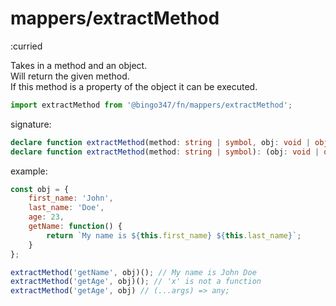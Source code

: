 # mappers/extractMethod

:curried

Takes in a method and an object.\
Will return the given method.\
If this method is a property of the object it can be executed.


```javascript
import extractMethod from '@bingo347/fn/mappers/extractMethod';
```

signature:

```typescript
declare function extractMethod(method: string | symbol, obj: void | object): (...args: any[]) => any;
declare function extractMethod(method: string | symbol): (obj: void | object) => (...args: any[]) => any;
```

example:

```javascript
const obj = {
    first_name: 'John',
    last_name: 'Doe',
    age: 23,
    getName: function() {
        return `My name is ${this.first_name} ${this.last_name}`;
    }
};

extractMethod('getName', obj)(); // My name is John Doe
extractMethod('getAge', obj)(); // 'x' is not a function
extractMethod('getAge', obj) // (...args) => any;